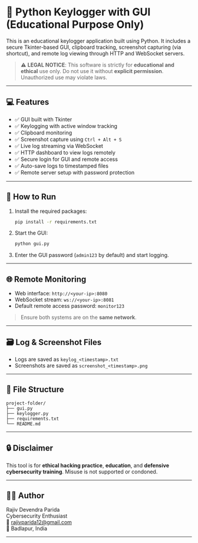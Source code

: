 # 🔐 Python Keylogger with GUI (Educational Purpose Only)

This is an educational keylogger application built using Python. It includes a secure Tkinter-based GUI, clipboard tracking, screenshot capturing (via shortcut), and remote log viewing through HTTP and WebSocket servers.

> ⚠️ **LEGAL NOTICE**: This software is strictly for **educational and ethical** use only. Do not use it without **explicit permission**. Unauthorized use may violate laws.

---

## 💻 Features

- ✅ GUI built with Tkinter
- ✅ Keylogging with active window tracking
- ✅ Clipboard monitoring
- ✅ Screenshot capture using `Ctrl + Alt + S`
- ✅ Live log streaming via WebSocket
- ✅ HTTP dashboard to view logs remotely
- ✅ Secure login for GUI and remote access
- ✅ Auto-save logs to timestamped files
- ✅ Remote server setup with password protection

---

## 🚀 How to Run

1. Install the required packages:

   ```bash
   pip install -r requirements.txt
   ```

2. Start the GUI:

   ```bash
   python gui.py
   ```

3. Enter the GUI password (`admin123` by default) and start logging.

---

## 🌐 Remote Monitoring

- Web interface: `http://<your-ip>:8080`
- WebSocket stream: `ws://<your-ip>:8081`
- Default remote access password: `monitor123`

> Ensure both systems are on the **same network**.

---

## 🗃️ Log & Screenshot Files

- Logs are saved as `keylog_<timestamp>.txt`
- Screenshots are saved as `screenshot_<timestamp>.png`

---

## 📁 File Structure

```
project-folder/
├── gui.py
├── keylogger.py
├── requirements.txt
└── README.md
```

---

## 🔒 Disclaimer

This tool is for **ethical hacking practice**, **education**, and **defensive cybersecurity training**. Misuse is not supported or condoned.

---

## 👨‍💻 Author

Rajiv Devendra Parida  
Cybersecurity Enthusiast  
📧 rajivparida12@gmail.com  
📍 Badlapur, India

---
